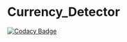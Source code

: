 # Currency_Detector
[![Codacy Badge](https://api.codacy.com/project/badge/Grade/31237d52c3d947d684e7576a22b59885)](https://app.codacy.com/manual/rob729/Currency_Detector?utm_source=github.com&utm_medium=referral&utm_content=rob729/Currency_Detector&utm_campaign=Badge_Grade_Dashboard)